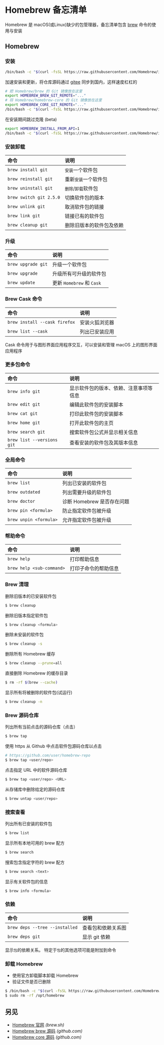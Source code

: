 
<!-- 
Source: https://github.com/jaywcjlove/reference/blob/main/docs/homebrew.md
Retrieved on: 2025-07-04
-->

Homebrew 备忘清单
===

Homebrew 是 macOS(或Linux)缺少的包管理器，备忘清单包含 [brew](https://github.com/Homebrew/brew) 命令的使用与安装

Homebrew
---

### 安装
<!--rehype:wrap-class=row-span-3-->

```bash
/bin/bash -c "$(curl -fsSL https://raw.githubusercontent.com/Homebrew/install/HEAD/install.sh)"
```
<!--rehype:className=wrap-text -->

加速安装和更新，将仓库源码通过 [gitee](https://gitee.com/) 同步到国内，这样速度杠杠的

```bash
# 把 Homebrew/brew 的 Git 镜像放在这里
export HOMEBREW_BREW_GIT_REMOTE="..."
# 将 Homebrew/homebrew-core 的 Git 镜像放在这里
export HOMEBREW_CORE_GIT_REMOTE="..."
/bin/bash -c "$(curl -fsSL https://raw.githubusercontent.com/Homebrew/install/master/install.sh)"
```
<!--rehype:className=wrap-text -->

在安装期间跳过克隆 (beta)

```bash
export HOMEBREW_INSTALL_FROM_API=1
/bin/bash -c "$(curl -fsSL https://raw.githubusercontent.com/Homebrew/install/master/install.sh)"
```
<!--rehype:className=wrap-text -->

### 安装卸载
<!--rehype:wrap-class=row-span-2-->

命令 | 说明
:--- | :---
`brew install git`         | `安装`一个软件包
`brew reinstall git`       | 重新`安装`一个软件包
`brew uninstall git`       | `删除`/`卸载`软件包
`brew switch git 2.5.0`    | 切换软件包的版本
`brew unlink git`          | 取消软件包的链接
`brew link git`            | 链接已有的软件包
`brew cleanup git`         | 删除旧版本的软件包及依赖

### 升级

命令 | 说明
:--- | :---
`brew upgrade git`         | 升级一个软件包
`brew upgrade`             | 升级所有可升级的软件包
`brew update`   | 更新 `Homebrew` 和 `Cask`

### Brew Cask 命令

命令 | 说明
:--- | :---
`brew install --cask firefox` | 安装火狐浏览器
`brew list --cask`            | 列出已安装应用

Cask 命令用于与图形界面应用程序交互，可以安装和管理 macOS 上的图形界面应用程序

### 更多包命令
<!--rehype:wrap-class=row-span-2-->

命令 | 说明
:--- | :---
`brew info git`            | 显示软件包的版本、依赖、注意事项等信息
`brew edit git`            | 编辑此软件包的安装脚本
`brew cat git`             | 打印此软件包的安装脚本
`brew home git`            | 打开此软件包的主页
`brew search git`          | 搜索软件包公式并显示相关信息
`brew list --versions git` | 查看安装的软件包及其版本信息
<!--rehype:className=style-list-->

### 全局命令
<!--rehype:wrap-class=row-span-2-->

命令 | 说明
:--- | :---
`brew list`     | 列出已安装的软件包
`brew outdated` | 列出需要升级的软件包
`brew doctor`   | 诊断 Homebrew 是否存在问题
`brew pin <formula>` | 防止指定软件包被升级
`brew unpin <formula>` | 允许指定软件包被升级
<!--rehype:className=style-list-->

### 帮助命令

命令 | 说明
:--- | :---
`brew help` | 打印帮助信息
`brew help <sub-command>` | 打印子命令的帮助信息
<!--rehype:className=style-list-->

### Brew 清理
<!--rehype:wrap-class=row-span-2-->

删除旧版本的已安装软件包

```bash
$ brew cleanup
```

删除旧版本指定软件包

```bash
$ brew cleanup <formula>
```

删除未安装的软件包

```bash
$ brew cleanup -s
```

删除所有 Homebrew 缓存

```bash
$ brew cleanup --prune=all
```

直接删除 Homebrew 的缓存目录

```bash
$ rm -rf $(brew --cache)
```

显示所有将被删除的软件包(试运行)

```bash
$ brew cleanup -n
```

### Brew 源码仓库

列出所有当前点击的源码仓库（点击）

```bash
$ brew tap
```

使用 https 从 Github 中点击软件包源码仓库以点击

```bash
# https://github.com/user/homebrew-repo
$ brew tap <user/repo>
```

点击指定 URL 中的软件源码仓库

```bash
$ brew tap <user/repo> <URL>
```

从存储库中删除给定的源码仓库

```bash
$ brew untap <user/repo>
```

### 搜索查看

列出所有已安装的软件包

```bash
$ brew list
```

显示所有本地可用的 brew 配方

```bash
$ brew search
```

搜索包含指定字符的 brew 配方

```bash
$ brew search <text>
```

显示有关软件包的信息

```bash
$ brew info <formula>
```

### 依赖

命令 | 说明
:--- | :---
`brew deps --tree --installed` | 查看包和依赖关系图
`brew deps git` | 显示 git 依赖
<!--rehype:className=style-list-->

显示`包`的依赖关系。 特定于`包`的其他选项可能是附加到命令

### 卸载 Homebrew

- 使用官方卸载脚本卸载 Homebrew
- 验证文件是否已删除

```bash
$ /bin/bash -c "$(curl -fsSL https://raw.githubusercontent.com/Homebrew/install/HEAD/uninstall.sh)"
$ sudo rm -rf /opt/homebrew
```
<!--rehype:className=wrap-text -->

另见
---

- [Homebrew 官网](https://brew.sh/index_zh-cn) _(brew.sh)_
- [Homebrew brew 源码](https://github.com/Homebrew/brew) _(github.com)_
- [Homebrew core 源码](https://github.com/Homebrew/homebrew-core) _(github.com)_
